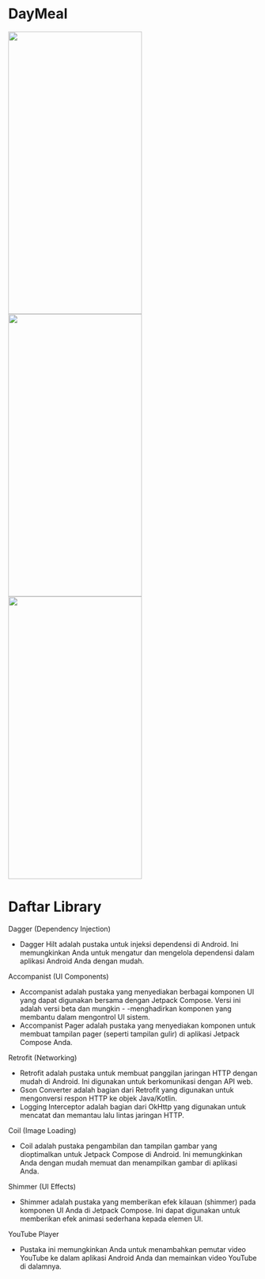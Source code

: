 # DayMeal
<img src="https://github.com/fatkhurhmn/DayMeal/assets/78679607/1e4f1099-c5bc-42e2-8ed3-3644288f18f5" width="270" height="570">
<img src="https://github.com/fatkhurhmn/DayMeal/assets/78679607/2b5495f9-b053-4b4f-9192-9e69f1d880ad" width="270" height="570">
<img src="https://github.com/fatkhurhmn/DayMeal/assets/78679607/f116b891-34af-4056-ad21-a7da57c8a061" width="270" height="570">


# Daftar Library

Dagger (Dependency Injection)  
- Dagger Hilt adalah pustaka untuk injeksi dependensi di Android. Ini memungkinkan Anda untuk mengatur dan mengelola dependensi dalam aplikasi Android Anda dengan mudah.  

Accompanist (UI Components)  
- Accompanist adalah pustaka yang menyediakan berbagai komponen UI yang dapat digunakan bersama dengan Jetpack Compose. Versi ini adalah versi beta dan mungkin - -menghadirkan komponen yang membantu dalam mengontrol UI sistem.
- Accompanist Pager adalah pustaka yang menyediakan komponen untuk membuat tampilan pager (seperti tampilan gulir) di aplikasi Jetpack Compose Anda.  

Retrofit (Networking)  
- Retrofit adalah pustaka untuk membuat panggilan jaringan HTTP dengan mudah di Android. Ini digunakan untuk berkomunikasi dengan API web.
- Gson Converter adalah bagian dari Retrofit yang digunakan untuk mengonversi respon HTTP ke objek Java/Kotlin.
- Logging Interceptor adalah bagian dari OkHttp yang digunakan untuk mencatat dan memantau lalu lintas jaringan HTTP.
  
Coil (Image Loading)  
- Coil adalah pustaka pengambilan dan tampilan gambar yang dioptimalkan untuk Jetpack Compose di Android. Ini memungkinkan Anda dengan mudah memuat dan menampilkan gambar di aplikasi Anda.
  
Shimmer (UI Effects)  
- Shimmer adalah pustaka yang memberikan efek kilauan (shimmer) pada komponen UI Anda di Jetpack Compose. Ini dapat digunakan untuk memberikan efek animasi sederhana kepada elemen UI.
  
YouTube Player  
- Pustaka ini memungkinkan Anda untuk menambahkan pemutar video YouTube ke dalam aplikasi Android Anda dan memainkan video YouTube di dalamnya.
